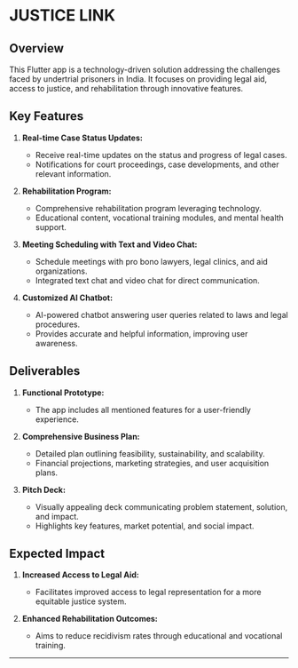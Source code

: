 # JUSTICE LINK

## Overview

This Flutter app is a technology-driven solution addressing the challenges faced by undertrial prisoners in India. It focuses on providing legal aid, access to justice, and rehabilitation through innovative features.

## Key Features

1. **Real-time Case Status Updates:**
   - Receive real-time updates on the status and progress of legal cases.
   - Notifications for court proceedings, case developments, and other relevant information.

2. **Rehabilitation Program:**
   - Comprehensive rehabilitation program leveraging technology.
   - Educational content, vocational training modules, and mental health support.

3. **Meeting Scheduling with Text and Video Chat:**
   - Schedule meetings with pro bono lawyers, legal clinics, and aid organizations.
   - Integrated text chat and video chat for direct communication.

4. **Customized AI Chatbot:**
   - AI-powered chatbot answering user queries related to laws and legal procedures.
   - Provides accurate and helpful information, improving user awareness.

## Deliverables

1. **Functional Prototype:**
   - The app includes all mentioned features for a user-friendly experience.

2. **Comprehensive Business Plan:**
   - Detailed plan outlining feasibility, sustainability, and scalability.
   - Financial projections, marketing strategies, and user acquisition plans.

3. **Pitch Deck:**
   - Visually appealing deck communicating problem statement, solution, and impact.
   - Highlights key features, market potential, and social impact.

## Expected Impact

1. **Increased Access to Legal Aid:**
   - Facilitates improved access to legal representation for a more equitable justice system.

2. **Enhanced Rehabilitation Outcomes:**
   - Aims to reduce recidivism rates through educational and vocational training.

---

